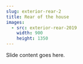 ```yaml
---
slug: exterior-rear-2
title: Rear of the house
images:
  - src: exterior-rear-2019
    width: 900
    height: 1350
---
```

Slide content goes here.
